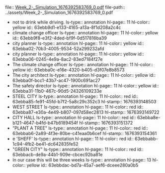 file:: [Week_2-_Simulation_1676392583769_0.pdf](../assets/Week_2-_Simulation_1676392583769_0.pdf)
file-path:: ../assets/Week_2-_Simulation_1676392583769_0.pdf

- not to drink while driving.
  ls-type:: annotation
  hl-page:: 11
  hl-color:: yellow
  id:: 63ebb9d1-e133-4165-a13a-8f1d208a2c4c
- climate change officer
  ls-type:: annotation
  hl-page:: 11
  hl-color:: yellow
  id:: 63ebb9f8-e3f2-4ded-bf9f-0d517816ba39
- city planner 
  ls-type:: annotation
  hl-page:: 11
  hl-color:: yellow
  id:: 63ebba02-70b3-4005-9534-52a299232afd
- city planner
  ls-type:: annotation
  hl-page:: 11
  hl-color:: yellow
  id:: 63ebba06-0245-4e9a-8ac2-83ed7184f27e
- The climate change officer
  ls-type:: annotation
  hl-page:: 11
  hl-color:: yellow
  id:: 63ebba0c-e16e-4320-b405-d3f07e8b8573
- The city architect 
  ls-type:: annotation
  hl-page:: 11
  hl-color:: yellow
  id:: 63ebba0f-bcc1-43b7-ac47-1900c691ac27
- The safety director
  ls-type:: annotation
  hl-page:: 11
  hl-color:: yellow
  id:: 63ebba31-11b0-467c-90d5-24326109233e
- STEEL CITY
  ls-type:: annotation
  hl-page:: 11
  hl-color:: red
  id:: 63ebba85-fe91-45fd-b7f2-5a8c29c352c3
  hl-stamp:: 1676393148503
- WEST STREET 
  ls-type:: annotation
  hl-page:: 11
  hl-color:: red
  id:: 63ebba87-e30a-4e49-b807-097d58ec2813
  hl-stamp:: 1676393149722
- CITY HALL 
  ls-type:: annotation
  hl-page:: 11
  hl-color:: red
  id:: 63ebba8e-b121-4647-b4fd-b47b6189454f
  hl-stamp:: 1676393151372
- ”PLANT A TREE"
  ls-type:: annotation
  hl-page:: 11
  hl-color:: red
  id:: 63ebbab6-2a89-4f3e-80be-c41eaa0b6cef
  hl-stamp:: 1676393154361
- e 'SHEFF'
  ls-type:: annotation
  hl-page:: 11
  hl-color:: red
  id:: 63ebbabb-1c94-4fb2-be41-dc642835fe52
- "GREEN CITY" 
  ls-type:: annotation
  hl-page:: 11
  hl-color:: red
  id:: 63ebbacb-de9a-44b1-909e-cbcec92ba81e
- In our case this will be three weeks
  ls-type:: annotation
  hl-page:: 13
  hl-color:: yellow
  id:: 63ebbdac-bd7a-45a7-aef6-dceee280a0b5